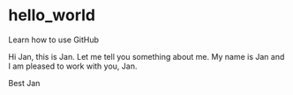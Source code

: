 # hello_world
Learn how to use GitHub

Hi Jan, this is Jan. Let me tell you something about me. My name is Jan and I am pleased to work with you, Jan.

Best Jan
